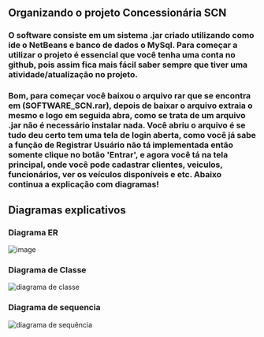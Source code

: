 ## Organizando o projeto Concessionária SCN

### O software consiste em um sistema .jar criado utilizando como ide o NetBeans e banco de dados o MySql. Para começar a utilizar o projeto é essencial que você tenha uma conta no github, pois assim fica mais fácil saber sempre que tiver uma atividade/atualização no projeto.
### Bom, para começar você baixou o arquivo rar que se encontra em (SOFTWARE_SCN.rar), depois de baixar o arquivo extraia o mesmo e logo em seguida abra, como se trata de um arquivo .jar não é necessário instalar nada. Você abriu o arquivo é se tudo deu certo tem uma tela de login aberta, como você já sabe a função de Registrar Usuário não tá implementada então somente clique no botão 'Entrar', e agora você tá na tela principal, onde você pode cadastrar clientes, veiculos, funcionários, ver os veículos disponíveis e etc. Abaixo continua a explicação com diagramas!

## Diagramas explicativos
### Diagrama ER
![image](https://user-images.githubusercontent.com/94202950/158374279-447f49cd-dcb9-4d5d-9084-7f1b30f1d0e0.png)

### Diagrama de Classe
![diagrama de classe](https://user-images.githubusercontent.com/94202950/158380508-f3f81703-997c-44a9-83ab-e658d6c16d27.jpg)

### Diagrama de sequencia
![diagrama de sequência](https://user-images.githubusercontent.com/94202950/158391017-8f93db1a-13c7-4c04-a239-5259346e0f2e.jpg)
